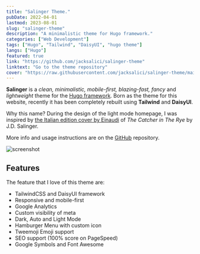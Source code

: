 ```yaml
---
title: "Salinger Theme."
pubDate: 2022-04-01
lastmod: 2023-08-01
slug: "salinger-theme"
description: "A minimalistic theme for Hugo framework."
categories: ["Web Development"]
tags: ["Hugo", "Tailwind", "DaisyUI", "hugo theme"]
langs: ["Hugo"]
featured: true
link: "https://github.com/jacksalici/salinger-theme"
linktext: "Go to the theme repository"
cover: "https://raw.githubusercontent.com/jacksalici/salinger-theme/main/images/tn.jpg"
---
```



__Salinger__ is a _clean, minimalistic, mobile-first, blazing-fast, fancy_ and _lightweight_ theme for the [Hugo framework](https://gohugo.io).
Born as the theme for this website, recently it has been completely rebuilt using __Tailwind__ and __DaisyUI__.

Why this name? During the design of the light mode homepage, I was inspired by [the Italian edition cover by Einaudi](https://duckduckgo.com/?q=il+giovane+holden+by+j.d.+salinger+einaudi+1961&t=h_&ia=images&iax=images&iaf=color%3AWhite) of _The Catcher in The Rye_ by J.D. Salinger.

More info and usage instructions are on the [GitHub](https://github.com/jacksalici/salinger-theme) repository.

![screenshot](https://raw.githubusercontent.com/jacksalici/salinger-theme/main/images/tn.jpg)

## Features

The feature that I love of this theme are:

- TailwindCSS and DaisyUI framework
- Responsive and mobile-first
- Google Analytics
- Custom visibility of meta
- Dark, Auto and Light Mode
- Hamburger Menu with custom icon
- Tweemoji Emoji support
- SEO support (100% score on PageSpeed)
- Google Symbols and Font Awesome

